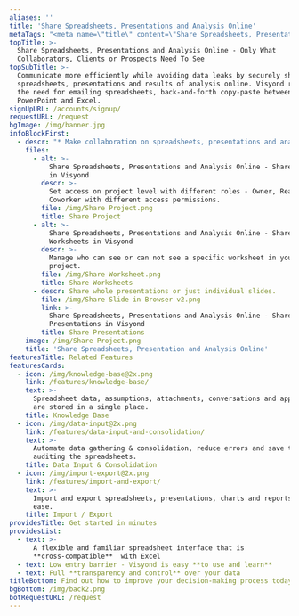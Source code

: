 ```yaml
---
aliases: ''
title: 'Share Spreadsheets, Presentations and Analysis Online'
metaTags: "<meta name=\"title\" content=\"Share Spreadsheets, Presentations and Analysis Online\">\r\n\r\n<meta name=\"description\" content=\"Communicate and share spreadsheets, presentations and analysis more efficiently and avoid data leaks and manual back-and-forth copy-paste between Excel and Powerpoint.\">\r\n\r\n<meta name=\"keywords\" content=\"share spreadsheet online, share presentations\">"
topTitle: >-
  Share Spreadsheets, Presentations and Analysis Online - Only What
  Collaborators, Clients or Prospects Need To See
topSubTitle: >-
  Communicate more efficiently while avoiding data leaks by securely sharing
  spreadsheets, presentations and results of analysis online. Visyond removes
  the need for emailing spreadsheets, back-and-forth copy-paste between
  PowerPoint and Excel.
signUpURL: /accounts/signup/
requestURL: /request
bgImage: /img/banner.jpg
infoBlockFirst:
  - descr: "* Make collaboration on spreadsheets, presentations and analysis faster, safer and less prone to errors, unwanted changes and accidental data leakages\r\n* Share whole projects and control what each collaborator gets to see\r\n* Share whole spreadsheets, certain worksheets or only specific parts of a worksheet \r\n* Share full presentations or only individual slides linked to the spreadsheet without exposing data or calculations\r\n"
    files:
      - alt: >-
          Share Spreadsheets, Presentations and Analysis Online - Share Projects
          in Visyond
        descr: >-
          Set access on project level with different roles - Owner, Reader,
          Coworker with different access permissions.
        file: /img/Share Project.png
        title: Share Project
      - alt: >-
          Share Spreadsheets, Presentations and Analysis Online - Share
          Worksheets in Visyond
        descr: >-
          Manage who can see or can not see a specific worksheet in your
          project.
        file: /img/Share Worksheet.png
        title: Share Worksheets
      - descr: Share whole presentations or just individual slides.
        file: /img/Share Slide in Browser v2.png
        link: >-
          Share Spreadsheets, Presentations and Analysis Online - Share
          Presentations in Visyond
        title: Share Presentations
    image: /img/Share Project.png
    title: 'Share Spreadsheets, Presentation and Analysis Online'
featuresTitle: Related Features
featuresCards:
  - icon: /img/knowledge-base@2x.png
    link: /features/knowledge-base/
    text: >-
      Spreadsheet data, assumptions, attachments, conversations and approvals
      are stored in a single place.
    title: Knowledge Base
  - icon: /img/data-input@2x.png
    link: /features/data-input-and-consolidation/
    text: >-
      Automate data gathering & consolidation, reduce errors and save time
      auditing the spreadsheets.
    title: Data Input & Consolidation
  - icon: /img/import-export@2x.png
    link: /features/import-and-export/
    text: >-
      Import and export spreadsheets, presentations, charts and reports with
      ease.
    title: Import / Export
providesTitle: Get started in minutes
providesList:
  - text: >-
      A flexible and familiar spreadsheet interface that is
      **cross-compatible**  with Excel
  - text: Low entry barrier - Visyond is easy **to use and learn**
  - text: Full **transparency and control** over your data
titleBottom: Find out how to improve your decision-making process today
bgBottom: /img/back2.png
botRequestURL: /request
---
```


